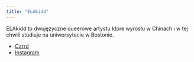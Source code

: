 ```yaml
---
title: "ELAkidd"
---
```


ELAkidd to dwujęzyczne queerowe artystu które wyrosłu w Chinach i w tej chwili studiuje na uniwersytecie w Bostonie.


- [Carrd](https://elakidd.carrd.co/)
- [Instagram](https://www.instagram.com/takokidd/)
